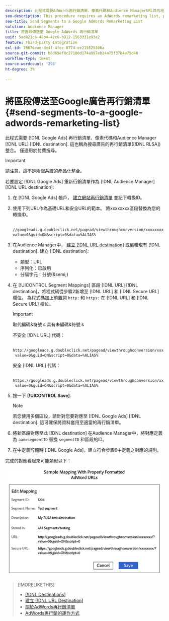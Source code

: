 ```yaml
---
description: 此程式需要AdWords再行銷清單、像素代碼和Audience ManagerURL目的地。 這也稱為搜尋廣告(RLSA)整合的再行銷清單。 僅適用於付費搜尋。
seo-description: This procedure requires an AdWords remarketing list, pixel code, and an Audience Manager URL destination. It is also known as a remarketing list for search ads (RLSA) integration. Applies to paid search only.
seo-title: Send Segments to a Google AdWords Remarketing List
solution: Audience Manager
title: 將區段傳送至 Google AdWords 再行銷清單
uuid: 5ad821c6-48b4-42c0-b912-1563331e93a2
feature: Third-party Integration
exl-id: 76676eae-de4f-4fee-8774-ee215525306a
source-git-commit: b8d65ef8c27100d174a997eb24a75f37b4e75d40
workflow-type: tm+mt
source-wordcount: '293'
ht-degree: 3%

---
```


# 將區段傳送至Google廣告再行銷清單 {#send-segments-to-a-google-adwords-remarketing-list}

此程式需要 [!DNL Google Ads] 再行銷清單、像素代碼和Audience Manager [!DNL URL] [!DNL destination]. 這也稱為搜尋廣告的再行銷清單([!DNL RLSA])整合。 僅適用於付費搜尋。

>[!IMPORTANT]
>請注意，這不是兩個系統的產品化整合。

若要設定 [!DNL Google Ads] 重新行銷清單作為 [!DNL Audience Manager] [!DNL URL destination]:

1. 在 [!DNL Google Ads] 帳戶， [建立網站再行銷清單](https://support.google.com/tagmanager/answer/6106960?hl=en) 並記下轉換ID。
1. 使用下列URL作為基礎URL和安全URL的範本。 將xxxxxxxx區段替換為您的轉換ID。

   ```
    //googleads.g.doubleclick.net/pagead/viewthroughconversion/xxxxxxxx/?value=0&guid=ON&script=0&data=%ALIAS%
   ```

1. 在Audience Manager中， [建立 [!DNL URL destination]](../../features/destinations/create-url-destination.md) 或編輯現有 [!DNL destination]. 建立 [!DNL destination]:
   * 類型：URL
   * 序列化：已啟用
   * 分隔字元：分號(&amp;semi;)

1. 在 [!UICONTROL Segment Mappings] 區段 [!DNL URL] [!DNL destination]，將程式碼從步驟2新增至 [!DNL URL] 和 [!DNL Secure URL] 欄位。 為程式碼加上前置詞 `http:` 和 `https:` 在 [!DNL URL] 和 [!DNL Secure URL] 欄位。

   >[!IMPORTANT]
   >
   >取代編碼&amp;符號 `&` 具有未編碼&amp;符號 `&`

   不安全 [!DNL URL] 代碼：

   ```
    http://googleads.g.doubleclick.net/pagead/viewthroughconversion/xxxxxxxx/?
    value=0&guid=ON&script=0&data=%ALIAS%
   ```

   安全 [!DNL URL] 代碼：

   ```
    https://googleads.g.doubleclick.net/pagead/viewthroughconversion/xxxxxxxx/?
    value=0&guid=ON&script=0&data=%ALIAS%
   ```

1. 按一下 **[!UICONTROL Save]**.

   >[!NOTE]
   >
   >若您使用多個區段，請針對您要對應至 [!DNL Google Ads] [!DNL destination]. 這可確保將資料套用至適當的再行銷清單。

1. 將新區段對應至此 [!DNL destination] 在Audience Manager中，將對應定義為 `aam=segmentID` 替換 `segmentID` 和區段的ID。
1. 在中定義貯體時 [!DNL Google Ads]，建立符合步驟6中定義之對應的規則。

完成的對應看起來可能類似以下：

![](../assets/rlsa_mapping.png)

>[!MORELIKETHIS]
>
>* [[!DNL Destinations]](../../features/destinations/destinations.md)
>* [建立 [!DNL URL Destination]](../../features/destinations/create-url-destination.md)
>* [關於AdWords再行銷清單](https://support.google.com/adwords/answer/2472738)
>* [AdWords再行銷的運作方式](https://support.google.com/adwords/answer/2454000)

